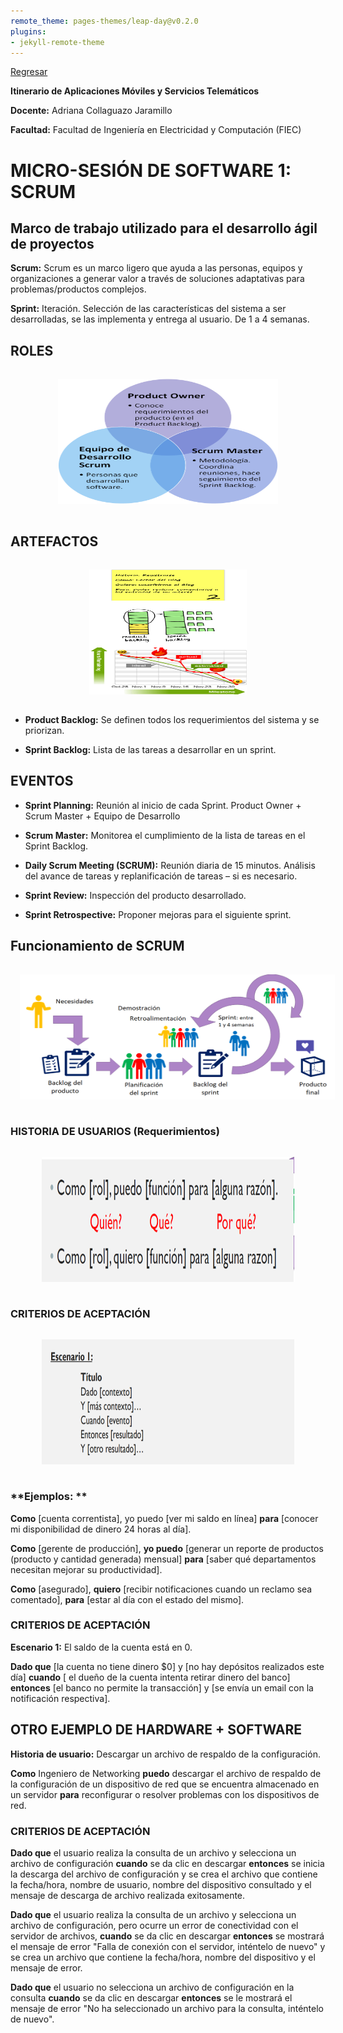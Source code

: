 ```yaml
---
remote_theme: pages-themes/leap-day@v0.2.0
plugins:
- jekyll-remote-theme
---
```

[Regresar](/Aplicaciones-Moviles-y-Servicios-Telematicos/)

**Itinerario de Aplicaciones Móviles y Servicios Telemáticos**

**Docente:** Adriana Collaguazo Jaramillo

**Facultad:** Facultad de Ingeniería en Electricidad y Computación (FIEC)

# MICRO-SESIÓN DE SOFTWARE 1: SCRUM

## **Marco de trabajo utilizado para el desarrollo ágil de proyectos**

**Scrum:**
Scrum es un marco ligero que ayuda a las personas, equipos y organizaciones a generar valor a través de
soluciones adaptativas para problemas/productos complejos.

**Sprint:** Iteración. Selección de las características del sistema a ser desarrolladas, se las implementa y entrega al usuario.
De 1 a 4 semanas. 

## ROLES

<p align="center">
  <img src="imagenes/mt_2.png" style="width: 70%; height: 200px; float; padding: 15px;" alt="redhat">
</p>

## ARTEFACTOS

<p align="center">
  <img src="imagenes/mt_3.png" style="width: 50%; height: 200px; float; padding: 15px;" alt="redhat">
</p>


- **Product Backlog:** Se definen todos los requerimientos del sistema y se priorizan. 

- **Sprint Backlog:** Lista de las tareas a desarrollar en un sprint.


## EVENTOS

- **Sprint Planning:** Reunión al inicio de cada Sprint.
Product Owner + Scrum Master + Equipo de Desarrollo

- **Scrum Master:** Monitorea el cumplimiento de la lista de tareas en el Sprint Backlog. 

- **Daily Scrum Meeting (SCRUM):** Reunión diaria de 15 minutos. Análisis  del avance de tareas y replanificación de tareas – si es necesario.

- **Sprint Review:** Inspección del producto desarrollado.

- **Sprint Retrospective:** Proponer mejoras para el siguiente sprint.

## Funcionamiento de SCRUM

<p align="center">
  <img src="imagenes/mt_4.png" style="width: 100%; height: 200px; float; padding: 15px;" alt="redhat">
</p>


### **HISTORIA DE USUARIOS (Requerimientos)**

<p align="center">
  <img src="imagenes/mt_5.png" style="width: 80%; height: 200px; float; padding: 15px;" alt="historia_usuario">
</p>


### **CRITERIOS DE ACEPTACIÓN**


<p align="center">
  <img src="imagenes/mt_6.png" style="width: 80%; height: 200px; float; padding: 15px;" alt="redhat">
</p>

### **Ejemplos: **


**Como** [cuenta correntista], yo puedo [ver mi saldo en línea] **para** [conocer mi disponibilidad de dinero 24 horas al día].

**Como** [gerente de producción], **yo puedo** [generar un reporte de productos (producto y cantidad generada) mensual] **para** [saber qué departamentos necesitan mejorar su productividad].

**Como** [asegurado], **quiero** [recibir notificaciones cuando un reclamo sea comentado], **para** [estar al día con el estado del mismo].


### **CRITERIOS DE ACEPTACIÓN**

**Escenario 1:** El saldo de la cuenta está en 0.

**Dado que** [la cuenta no tiene dinero $0]
y [no hay depósitos realizados este día] **cuando** [ el dueño de la cuenta intenta retirar dinero del banco] **entonces** [el banco no permite la transacción] y [se envía un email con la notificación respectiva].

## OTRO EJEMPLO DE HARDWARE + SOFTWARE

**Historia de usuario:** Descargar un archivo de respaldo de la configuración.

**Como** Ingeniero de Networking **puedo** descargar el archivo de respaldo de la configuración de un dispositivo de red que se encuentra almacenado en un servidor **para** reconfigurar o resolver problemas con los dispositivos de red. 

### **CRITERIOS DE ACEPTACIÓN**

**Dado que** el usuario realiza la consulta de un archivo y selecciona un archivo de configuración **cuando** se da clic en descargar **entonces** se inicia la descarga del archivo de configuración y se crea el archivo que contiene la fecha/hora, nombre de usuario, nombre del dispositivo consultado y el mensaje de descarga de archivo realizada exitosamente. 

**Dado que** el usuario realiza la consulta de un archivo y selecciona un archivo de configuración, pero ocurre un error de conectividad con el servidor de archivos, **cuando** se da clic en descargar **entonces** se mostrará el mensaje de error "Falla de conexión con el servidor, inténtelo de nuevo" y se crea un archivo que contiene la fecha/hora, nombre del dispositivo y el mensaje de error.

**Dado que** el usuario no selecciona un archivo de configuración en la consulta **cuando** se da clic en descargar **entonces** se le mostrará el mensaje de error "No ha seleccionado un archivo para la consulta, inténtelo de nuevo". 



